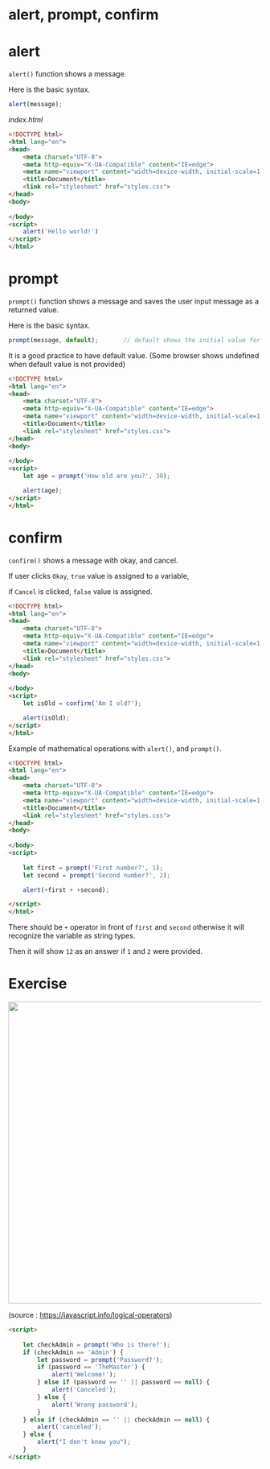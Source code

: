 # alert, prompt, confirm

# alert

`alert()` function shows a message.

Here is the basic syntax.

```js
alert(message);
```

<em>index.html</em>

```html
<!DOCTYPE html>
<html lang="en">
<head>
    <meta charset="UTF-8">
    <meta http-equiv="X-UA-Compatible" content="IE=edge">
    <meta name="viewport" content="width=device-width, initial-scale=1.0">
    <title>Document</title>
    <link rel="stylesheet" href="styles.css">
</head>
<body>
    
</body>
<script>
    alert('Hello world!')
</script>
</html>
```

# prompt

`prompt()` function shows a message and saves the user input message as a returned value.

Here is the basic syntax.

```js
prompt(message, default);       // default shows the initial value for the input field
```

It is a good practice to have default value. (Some browser shows undefined when default value is not provided)

```html
<!DOCTYPE html>
<html lang="en">
<head>
    <meta charset="UTF-8">
    <meta http-equiv="X-UA-Compatible" content="IE=edge">
    <meta name="viewport" content="width=device-width, initial-scale=1.0">
    <title>Document</title>
    <link rel="stylesheet" href="styles.css">
</head>
<body>
    
</body>
<script>
    let age = prompt('How old are you?', 30);

    alert(age);
</script>
</html>
```

# confirm

`confirm()` shows a message with okay, and cancel.

If user clicks `Okay`, `true` value is assigned to a variable, 

if `Cancel` is clicked, `false` value is assigned.

```html
<!DOCTYPE html>
<html lang="en">
<head>
    <meta charset="UTF-8">
    <meta http-equiv="X-UA-Compatible" content="IE=edge">
    <meta name="viewport" content="width=device-width, initial-scale=1.0">
    <title>Document</title>
    <link rel="stylesheet" href="styles.css">
</head>
<body>
    
</body>
<script>
    let isOld = confirm('Am I old?');

    alert(isOld);
</script>
</html>
```

Example of mathematical operations with `alert()`, and `prompt()`.

```html
<!DOCTYPE html>
<html lang="en">
<head>
    <meta charset="UTF-8">
    <meta http-equiv="X-UA-Compatible" content="IE=edge">
    <meta name="viewport" content="width=device-width, initial-scale=1.0">
    <title>Document</title>
    <link rel="stylesheet" href="styles.css">
</head>
<body>
    
</body>
<script>
    
    let first = prompt('First number?', 1);
    let second = prompt('Second number?', 2);

    alert(+first + +second);

</script>
</html>
```

There should be `+` operator in front of `first` and `second` otherwise it will recognize the variable as string types.

Then it will show `12` as an answer if `1` and `2` were provided.

# Exercise

<img width="600" src="https://github.com/kjs29/Javascript/assets/96529477/c92f0b40-4b3a-4da9-81ab-c5694b512262">

(source : https://javascript.info/logical-operators)

```html
<script>
    
    let checkAdmin = prompt('Who is there?');
    if (checkAdmin == 'Admin') {
        let password = prompt('Password?');
        if (password == 'TheMaster') {
            alert('Welcome!');
        } else if (password == '' || password == null) {
            alert('Canceled');
        } else {
            alert('Wrong password');
        }
    } else if (checkAdmin == '' || checkAdmin == null) {
        alert('canceled');
    } else {
        alert("I don't know you");
    }
</script>
```
